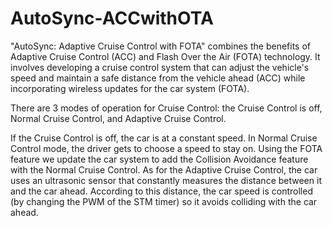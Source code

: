 # AutoSync-ACCwithOTA
"AutoSync: Adaptive Cruise Control with FOTA" combines the benefits of Adaptive Cruise Control (ACC) and Flash Over the Air (FOTA) technology. It involves developing a cruise control system that can adjust the vehicle's speed and maintain a safe distance from the vehicle ahead (ACC) while incorporating wireless updates for the car system (FOTA).

There are 3 modes of operation for Cruise Control: the Cruise Control is off, Normal Cruise Control, and Adaptive Cruise Control.

If the Cruise Control is off, the car is at a constant speed.
In Normal Cruise Control mode, the driver gets to choose a speed to stay on. Using the FOTA feature we update the car system to add the Collision Avoidance feature with the Normal Cruise Control.
As for the Adaptive Cruise Control, the car uses an ultrasonic sensor that constantly measures the distance between it and the car ahead. According to this distance, the car speed is controlled (by changing the PWM of the STM timer) so it avoids colliding with the car ahead.
